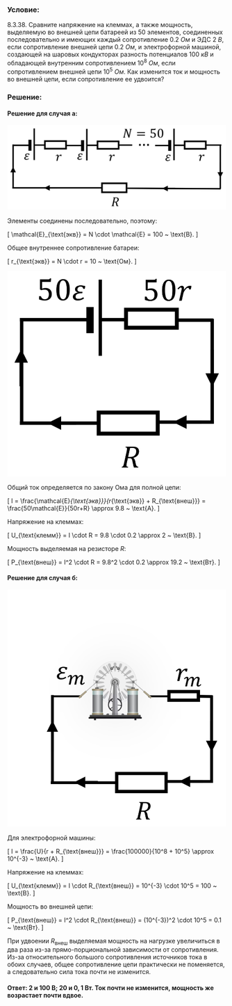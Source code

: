 ###  Условие:

$8.3.38.$ Сравните напряжение на клеммах, а также мощность, выделяемую во внешней цепи батареей из $50$ элементов, соединенных последовательно и имеющих каждый сопротивление $0.2 ~Ом$ и ЭДС $2 ~В$, если сопротивление внешней цепи $0.2 ~Ом$, и электрофорной машиной, создающей на шаровых кондукторах разность потенциалов $100 ~кВ$ и обладающей внутренним сопротивлением $10^8 ~Ом$, если сопротивлением внешней цепи $10^5 ~Ом$. Как изменится ток и мощность во внешней цепи, если сопротивление ее удвоится?

###  Решение:

#### Решение для случая a:

![$N=50$ последовательно соеденённых батарей|1077x416, 50%](../../img/8.3.38/Picture2.svg)

Элементы соединены последовательно, поэтому:

\[
\mathcal{E}_{\text{экв}} = N \cdot \mathcal{E} = 100 ~ \text{В}.
\]

Общее внутреннее сопротивление батареи:

\[
r_{\text{экв}} = N \cdot r = 10 ~ \text{Ом}.
\]

![Эквивалентная схема|448x419, 25%](../../img/8.3.38/Picture8.svg)

Общий ток определяется по закону Ома для полной цепи:

\[
I = \frac{\mathcal{E}_{\text{экв}}}{r_{\text{экв}} + R_{\text{внеш}}} = \frac{50\mathcal{E}}{50r+R} \approx 9.8 ~ \text{А}.
\]

Напряжение на клеммах:

\[
U_{\text{клемм}} = I \cdot R = 9.8 \cdot 0.2 \approx 2 ~ \text{В}.
\]

Мощность выделяемая на резисторе $R$:

\[
P_{\text{внеш}} = I^2 \cdot R = 9.8^2 \cdot 0.2 \approx 19.2 ~ \text{Вт}.
\]

#### Решение для случая б:

![Электрофорная машина в качестве источника|536x579,35%](../../img/8.3.38/Picture4.svg)

Для электрофорной машины:

\[
I = \frac{U}{r + R_{\text{внеш}}} = \frac{100000}{10^8 + 10^5} \approx 10^{-3} ~ \text{А}.
\]

Напряжение на клеммах:

\[
U_{\text{клемм}} = I \cdot R_{\text{внеш}} = 10^{-3} \cdot 10^5 = 100 ~ \text{В}.
\]

Мощность во внешней цепи:

\[
P_{\text{внеш}} = I^2 \cdot R_{\text{внеш}} = (10^{-3})^2 \cdot 10^5 = 0.1 ~ \text{Вт}.
\]

При удвоении $R_{\text{внеш}}$ выделяемая мощность на нагрузке увеличиться в два раза из-за прямо-порциональной зависимости от сопротивления. Из-за относительного большого сопротивления источников тока в обоих случаев, общее сопротивление цепи практически не поменяется, а следовательно сила тока почти не изменится.

#### Ответ: $2$ и $100 \mathrm{~В}$; $20$ и $0{,}1 \mathrm{~Вт}$. Ток почти не изменится, мощность же возрастает почти вдвое.
